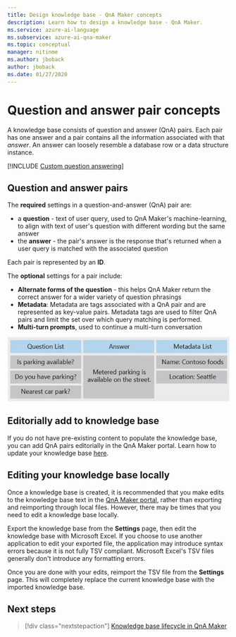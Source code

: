 ```yaml
---
title: Design knowledge base - QnA Maker concepts
description: Learn how to design a knowledge base - QnA Maker.
ms.service: azure-ai-language
ms.subservice: azure-ai-qna-maker
ms.topic: conceptual
manager: nitinme
ms.author: jboback
author: jboback
ms.date: 01/27/2020
---
```


# Question and answer pair concepts

A knowledge base consists of question and answer (QnA) pairs.  Each pair has one answer and a pair contains all the information associated with that _answer_. An answer can loosely resemble a database row or a data structure instance.

[!INCLUDE [Custom question answering](../includes/new-version.md)]

## Question and answer pairs

The **required** settings in a question-and-answer (QnA) pair are:

* a **question** - text of user query, used to QnA Maker's machine-learning, to align with text of user's question with different wording but the same answer
* the **answer** - the pair's answer is the response that's returned when a user query is matched with the associated question

Each pair is represented by an **ID**.

The **optional** settings for a pair include:

* **Alternate forms of the question** - this helps QnA Maker return the correct answer for a wider variety of question phrasings
* **Metadata**: Metadata are tags associated with a QnA pair and are represented as key-value pairs. Metadata tags are used to filter QnA pairs and limit the set over which query matching is performed.
* **Multi-turn prompts**, used to continue a multi-turn conversation

![QnA Maker knowledge bases](../media/qnamaker-concepts-knowledgebase/knowledgebase.png)

## Editorially add to knowledge base

If you do not have pre-existing content to populate the knowledge base, you can add QnA pairs editorially in the QnA Maker portal. Learn how to update your knowledge base [here](../how-to/edit-knowledge-base.md).

## Editing your knowledge base locally

Once a knowledge base is created, it is recommended that you make edits to the knowledge base text in the [QnA Maker portal](https://qnamaker.ai), rather than exporting and reimporting through local files. However, there may be times that you need to edit a knowledge base locally.

Export the knowledge base from the **Settings** page, then edit the knowledge base with Microsoft Excel. If you choose to use another application to edit your exported file, the application may introduce syntax errors because it is not fully TSV compliant. Microsoft Excel's TSV files generally don't introduce any formatting errors.

Once you are done with your edits, reimport the TSV file from the **Settings** page. This will completely replace the current knowledge base with the imported knowledge base.

## Next steps

> [!div class="nextstepaction"]
> [Knowledge base lifecycle in QnA Maker](./development-lifecycle-knowledge-base.md)
